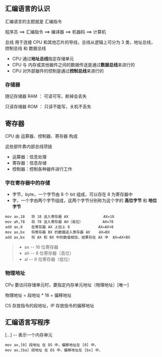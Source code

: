 


## 汇编语言的认识

汇编语言的主题就是 汇编指令

程序员 ==> 汇编指令 ==> 编译器 ==> 机器码 ==> 计算机

总线 用于连接 CPU 和其他芯片的导线，总线从逻辑上可分为 3 类，地址总线，控制总线 和 数据总线

- CPU 通过**地址总线**指定存储单元
- CPU 与 内存或其他器件之间的数据传送是通过**数据总线**来进行的
- CPU 对外部器件的控制是通过**控制总线**来进行的

### 存储器

随记存储器 RAM ： 可读可写，断掉会丢失

只读存储器 ROM ： 只读不能写，关机不丢失

## 寄存器

CPU 由 运算器、控制器、寄存器 构成

这些部件靠内部总线项链

- 运算器：信息处理
- 寄存器：信息存储
- 控制器：控制各种器件进行工作

### 字在寄存器中的存储

- 字节，byte，一个字节由 8 个 bit 组成，可以存在 8 为寄存器中
- 字，一个字由两个字节组成，这两个字节分别称为这个字的 **高位字节** 和 **地位字节**


```
mov ax,18	将 18 送入寄存器 AX				 AX=18
mov ah,78	将 78 送入寄存器 AH（高位）		  AH=78
add ax,8    在寄存器 AX 上加上 8			  AX=AX+8
mov ax,bx	将寄存器 BX 的数据送入寄存器 AX    AX=BX
add ax,bx	将 AX 和 BX 中的数值相加，结果存在 AX 中  AX=AX+BX
```

> - ax -- 16 位寄存器				
> - ah -- 8 位寄存器（高位）				
> - al -- 8 位寄存器（低位）			

### 物理地址

CPu 要访问存储单元时，要指定内存单元地址（物理地址）[唯一]

物理地址 = 段地址 * 16 + 偏移地址

CS 存放指令的段地址，IP 存放指令的偏移地址

## 汇编语言写程序

[...] -- 表示一个内存单元

```
mov ax,[0] 段地址 在 DS 中，偏移地址在 [0] 中，
mov ax,[ba] 段地址 在 DS 中，偏移地址在 [bx] 中，
```





